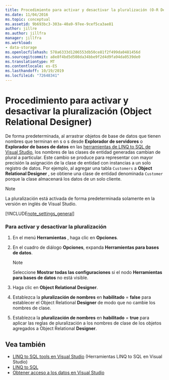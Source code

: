 ```yaml
---
title: Procedimiento para activar y desactivar la pluralización (O-R Designer)
ms.date: 11/04/2016
ms.topic: conceptual
ms.assetid: 9b693bc3-303a-40a9-97ee-9cef5ca3ae81
author: jillre
ms.author: jillfra
manager: jillfra
ms.workload:
- data-storage
ms.openlocfilehash: 578a6333d1206553db50ce81f2f499da0481456d
ms.sourcegitcommit: a8e8f4bd5d508da34bbe9f2d4d9fa94da0539de0
ms.translationtype: MT
ms.contentlocale: es-ES
ms.lasthandoff: 10/19/2019
ms.locfileid: "72648341"
---
```

# <a name="how-to-turn-pluralization-on-and-off-or-designer"></a>Procedimiento para activar y desactivar la pluralización (Object Relational Designer)
De forma predeterminada, al arrastrar objetos de base de datos que tienen nombres que terminan en s o s desde **Explorador de servidores** o **Explorador de bases de datos** en las [herramientas de LINQ to SQL de Visual Studio](../data-tools/linq-to-sql-tools-in-visual-studio2.md), los nombres de las clases de entidad generadas cambian de plural a particular. Este cambio se produce para representar con mayor precisión la asignación de la clase de entidad con instancias a un solo registro de datos. Por ejemplo, al agregar una tabla `Customers` a **Object Relational Designer** , se obtiene una clase de entidad denominada `Customer` porque la clase almacenará los datos de un solo cliente.

> [!NOTE]
> La pluralización está activada de forma predeterminada solamente en la versión en inglés de Visual Studio.

[!INCLUDE[note_settings_general](../data-tools/includes/note_settings_general_md.md)]

### <a name="to-turn-pluralization-on-and-off"></a>Para activar y desactivar la pluralización

1. En el menú **Herramientas** , haga clic en **Opciones**.

2. En el cuadro de diálogo **Opciones**, expanda **Herramientas para bases de datos**.

    > [!NOTE]
    > Seleccione **Mostrar todas las configuraciones** si el nodo **Herramientas para bases de datos** no está visible.

3. Haga clic en **Object Relational Designer**.

4. Establezca la **pluralización de nombres** en **habilitado**  = **false** para establecer el Object Relational **Designer** de modo que no cambie los nombres de clase.

5. Establezca la **pluralización de nombres** en **habilitado**  = **true** para aplicar las reglas de pluralización a los nombres de clase de los objetos agregados a Object Relational **Designer**.

## <a name="see-also"></a>Vea también

- [LINQ to SQL tools en Visual Studio](../data-tools/linq-to-sql-tools-in-visual-studio2.md) (Herramientas LINQ to SQL en Visual Studio)
- [LINQ to SQL](/dotnet/framework/data/adonet/sql/linq/index)
- [Obtener acceso a los datos en Visual Studio](../data-tools/accessing-data-in-visual-studio.md)